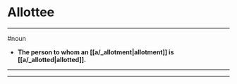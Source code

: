 # Allottee
---
#noun
- **The person to whom an [[a/_allotment|allotment]] is [[a/_allotted|allotted]].**
---
---
